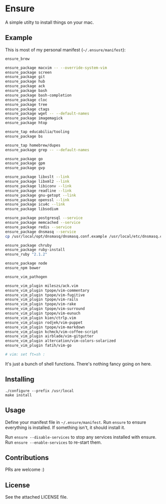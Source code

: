 # Ensure

A simple utilty to install things on your mac.

## Example

This is most of my personal manifest (`~/.ensure/manifest`):

``` sh
ensure_brew

ensure_package macvim -- --override-system-vim
ensure_package screen
ensure_package git
ensure_package hub
ensure_package ack
ensure_package bash
ensure_package bash-completion
ensure_package cloc
ensure_package tree
ensure_package ctags
ensure_package wget -- --default-names
ensure_package imagemagick
ensure_package htop

ensure_tap educabilia/tooling
ensure_package bs

ensure_tap homebrew/dupes
ensure_package grep -- --default-names

ensure_package go
ensure_package gpm
ensure_package gvp

ensure_package libxslt --link
ensure_package libxml2 --link
ensure_package libiconv --link
ensure_package readline --link
ensure_package gnu-getopt --link
ensure_package openssl --link
ensure_package icu4c --link
ensure_package libsodium

ensure_package postgresql --service
ensure_package memcached --service
ensure_package redis --service
ensure_package dnsmasq --service
cp /usr/local/opt/dnsmasq/dnsmasq.conf.example /usr/local/etc/dnsmasq.conf

ensure_package chruby
ensure_package ruby-install
ensure_ruby "2.1.2"

ensure_package node
ensure_npm bower

ensure_vim_pathogen

ensure_vim_plugin mileszs/ack.vim
ensure_vim_plugin tpope/vim-commentary
ensure_vim_plugin tpope/vim-fugitive
ensure_vim_plugin tpope/vim-rails
ensure_vim_plugin tpope/vim-rake
ensure_vim_plugin tpope/vim-surround
ensure_vim_plugin tpope/vim-eunuch
ensure_vim_plugin kien/ctrlp.vim
ensure_vim_plugin rodjek/vim-puppet
ensure_vim_plugin tpope/vim-markdown
ensure_vim_plugin kchmck/vim-coffee-script
ensure_vim_plugin airblade/vim-gitgutter
ensure_vim_plugin altercation/vim-colors-solarized
ensure_vim_plugin fatih/vim-go

# vim: set ft=sh :
```

It's just a bunch of shell functions. There's nothing fancy going on here.

## Installing

```
./configure --prefix /usr/local
make install
```

## Usage

Define your manifest file in `~/.ensure/manifest`. Run `ensure` to ensure
everything is installed. If something isn't, it should install it.

Run `ensure --disable-services` to stop any services installed with ensure. Run
`ensure --enable-services` to re-start them.

## Contributions

PRs are welcome :)

## License

See the attached LICENSE file.

